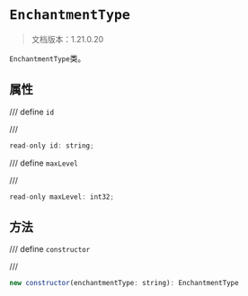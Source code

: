 # `EnchantmentType`

> 文档版本：1.21.0.20

`EnchantmentType`类。

## 属性

/// define
`id`


///

```js
read-only id: string;
```


/// define
`maxLevel`


///

```js
read-only maxLevel: int32;
```


## 方法

/// define
`constructor`


///

```js
new constructor(enchantmentType: string): EnchantmentType
```

